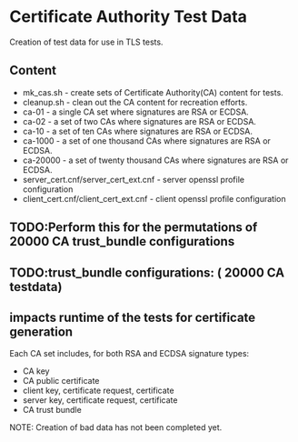 # Certificate Authority Test Data

Creation of test data for use in TLS tests.

## Content

   * mk_cas.sh - create sets of Certificate Authority(CA) content for tests.
   * cleanup.sh - clean out the CA content for recreation efforts.
   * ca-01 - a single CA set where signatures are RSA or ECDSA.
   * ca-02 - a set of two CAs where signatures are RSA or ECDSA.
   * ca-10 - a set of ten CAs where signatures are RSA or ECDSA.
   * ca-1000 - a set of one thousand CAs where signatures are RSA or ECDSA.
   * ca-20000 - a set of twenty thousand CAs where signatures are RSA or ECDSA.
   * server_cert.cnf/server_cert_ext.cnf - server openssl profile configuration
   * client_cert.cnf/client_cert_ext.cnf - client openssl profile configuration

## TODO:Perform this for the permutations of 20000 CA trust_bundle configurations
## TODO:trust_bundle configurations: ( 20000 CA testdata)
## impacts runtime of the tests for certificate generation

Each CA set includes, for both RSA and ECDSA signature types:
  * CA key
  * CA public certificate
  * client key, certificate request, certificate
  * server key, certificate request, certificate
  * CA trust bundle

NOTE: Creation of bad data has not been completed yet.
